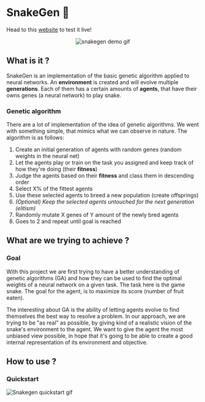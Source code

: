 # SnakeGen 🐍

Head to this [website](http://projects.victormeunier.com/snakegen/index.html) to test it live!

<p align="center">
    <img src="ressources/snakegen_demo_maxSpeed.gif" alt="snakegen demo gif"/>
</p>

## What is it ?

SnakeGen is an implementation of the basic genetic algorithm applied to neural networks. An **environment** is created and will evolve multiple **generations**. Each of them has a certain amounts of **agents**, that have their owns genes (a neural network) to play snake.

### Genetic algorithm

There are a lot of implementation of the idea of genetic algorithms. We went with something simple, that mimics what we can observe in nature. The algorithm is as follows:

1. Create an initial generation of agents with random genes (random weights in the neural net)
2. Let the agents play or train on the task you assigned and keep track of how they're doing (their **fitness**)
3. Judge the agents based on their **fitness** and class them in descending order
4. Select X% of the fittest agents
5. Use these selected agents to breed a new population (create offsprings)
6. *(Optional) Keep the selected agents untouched for the next generation (elitism)*
7. Randomly mutate X genes of Y amount of the newly bred agents 
8. Goes to 2 and repeat until goal is reached


## What are we trying to achieve ?

### Goal

With this project we are first trying to have a better understanding of genetic algorithms (GA) and how they can be used to find the optimal weights of a neural network on a given task. The task here is the game snake. The goal for the agent, is to maximize its score (number of fruit eaten).

The interesting about GA is the ability of letting agents evolve to find themselves the best way to resolve a problem. In our approach, we are trying to be "as real" as possible, by giving kind of a realistic vision of the snake's environment to the agent. We want to give the agent the most unbiased view possible, in hope that it's going to be able to create a good internal representation of its environment and objective. 

## How to use ?

### Quickstart

![Snakegen quickstart gif](ressources/snakegen_quickstart.gif)
